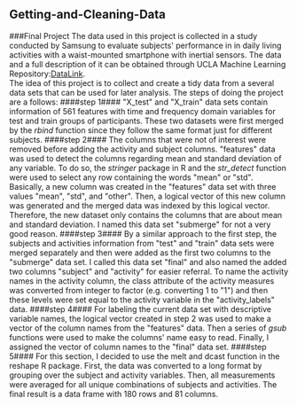 ## Getting-and-Cleaning-Data
###Final Project
The data used in this project is collected in a study conducted by Samsung to evaluate subjects' performance in in daily living activities with a waist-mounted smartphone with inertial sensors. The data and a full description of it can be obtained through UCLA Machine Learning Repository:[DataLink](http://archive.ics.uci.edu/ml/datasets/Human+Activity+Recognition+Using+Smartphones). <br />
The idea of this project is to collect and create a tidy data from a several data sets that can be used for later analysis. The steps of doing the project are a follows:
####step 1####
"X_test" and "X_train" data sets contain information of 561 features with time and frequency domain variables for test and train groups of participants. These two datasets were first merged by the *rbind* function since they follow the same format just for different subjects.
####step 2####
The columns that were not of interest were removed before adding the activity and subject columns. "features" data was used to detect the columns regarding mean and standard deviation of any variable. To do so, the *stringer* package in R and the *str_detect* function were used to select any row containing the words "mean" or "std". Basically, a new column was created in the "features" data set with three values "mean", "std", and "other". Then, a logical vector of this new column was generated and the merged data was indexed by this logical vector. Therefore, the new dataset only contains the columns that are about mean and standard deviation. I named this data set "submerge" for not a very good reason.
####step 3####
By a similar approach to the first step, the subjects and activities information from "test" and "train" data sets were merged separately and then were added as the first two columns to the "submerge" data set. I called this data set "final" and also named the added two columns "subject" and "activity" for easier referral. To name the activity names in the activity column, the class attribute of the activity measures was converted from integer to factor (e.g. converting 1 to "1") and then these levels were set equal to the activity variable in the "activity_labels" data.
####step 4####
For labeling the current data set with descriptive variable names, the logical vector created in step 2 was used to make a vector of the column names from the "features" data. Then a series of *gsub* functions were used to make the columns' name easy to read. Finally, I assigned the vector of column names to the "final" data set.
####step 5####
For this section, I decided to use the melt and dcast function in the reshape R package. First, the data was converted to a long format by grouping over the subject and activity variables. Then, all measurements were averaged for all unique combinations of subjects and activities. The final result is a data frame with 180 rows and 81 columns.

